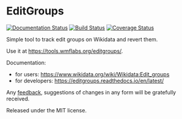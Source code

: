EditGroups
==========

[![Documentation Status](https://readthedocs.org/projects/editgroups/badge/?version=latest)](https://editgroups.readthedocs.io/en/latest/?badge=latest) [![Build Status](https://travis-ci.org/Wikidata/editgroups.svg?branch=master)](https://travis-ci.org/Wikidata/editgroups) [![Coverage Status](https://coveralls.io/repos/github/Wikidata/editgroups/badge.svg?branch=master)](https://coveralls.io/github/Wikidata/editgroups?branch=master)

Simple tool to track edit groups on Wikidata and revert them.

Use it at https://tools.wmflabs.org/editgroups/.

Documentation:
* for users: https://www.wikidata.org/wiki/Wikidata:Edit_groups
* for developers: https://editgroups.readthedocs.io/en/latest/

Any [feedback](https://github.com/Wikidata/editgroups/isues), suggestions of changes in any form will be gratefully received.

Released under the MIT license.
